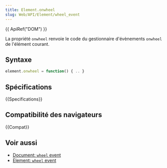 ```yaml
---
title: Element.onwheel
slug: Web/API/Element/wheel_event
---
```


{{ ApiRef("DOM") }}

La propriété `onwheel` renvoie le code du gestionnaire d'évènements `onwheel` de l'élément courant.

## Syntaxe

```js
element.onwheel = function() { .. }
```

## Spécifications

{{Specifications}}

## Compatibilité des navigateurs

{{Compat}}

## Voir aussi

- [Document: `wheel` event](/fr/docs/Web/API/Document/wheel_event)
- [Element: `wheel` event](/fr/docs/Web/API/Element/wheel_event)
